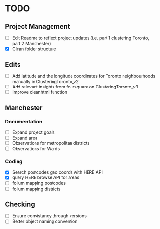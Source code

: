 # TODO

## Project Management
- [ ] Edit Readme to reflect project updates (i.e. part 1 clustering Toronto, part 2 Manchester)
- [X] Clean folder structure

## Edits
- [ ] Add latitude and the longitude coordinates for Toronto neighbourhoods manually in ClusteringToronto_v2
- [ ] Add relevant insights from foursquare on ClusteringToronto_v3
- [ ] Improve cleanhtml function

## Manchester

### Documentation
- [ ] Expand project goals
- [ ] Expand area
- [ ] Observations for metropolitan districts
- [ ] Observations for Wards

### Coding
- [X] Search postcodes geo coords with HERE API 
- [X] query HERE browse API for areas
- [ ] folium mapping postcodes
- [ ] folium mapping districts

## Checking
- [ ] Ensure consistancy through versions
- [ ] Better object naming convention
